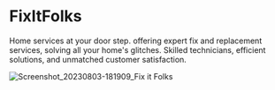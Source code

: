 # FixItFolks
Home services at your door step.
offering expert fix and replacement services, solving all your home's glitches. Skilled technicians, efficient solutions, and unmatched customer satisfaction.

![Screenshot_20230803-181909_Fix it Folks](https://github.com/rac101ran/FixItFolks/assets/59615161/f1a53cca-187b-4014-905f-93eeba388622)
